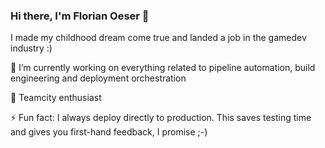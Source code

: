 ### Hi there, I'm Florian Oeser 👋
I made my childhood dream come true and landed a job in the gamedev industry :)

🔭 I’m currently working on everything related to pipeline automation, build engineering and deployment orchestration

🌱 Teamcity enthusiast

⚡ Fun fact: I always deploy directly to production. This saves testing time and gives you first-hand feedback, I promise ;-)

<!--
**foeser/foeser** is a ✨ _special_ ✨ repository because its `README.md` (this file) appears on your GitHub profile.

Here are some ideas to get you started:

- 🔭 I’m currently working on ...
- 🌱 I’m currently learning ...
- 👯 I’m looking to collaborate on ...
- 🤔 I’m looking for help with ...
- 💬 Ask me about ...
- 📫 How to reach me: ...
- 😄 Pronouns: ...
- ⚡ Fun fact: ...
-->
